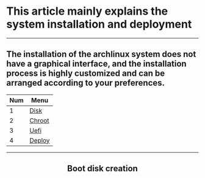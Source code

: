 # This article mainly explains the system installation and deployment
----------------------------------------------
The installation of the archlinux system does not have a graphical interface, and the installation process is highly customized and can be arranged according to your preferences.
----------------------------------------------
<div align="center">

| Num  | Menu|
| ---------- | -----------|
| 1   | [Disk]()   |
| 2   | [Chroot]()   |
| 3   | [Uefi]()   |
| 4   | [Deploy]()   |
----------------------------------------------
## Boot disk creation
